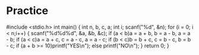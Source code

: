 # Practice
#include <stdio.h>
int main()
{
	int n, b, c, a;
	int i;
	scanf("%d", &n);
	for (i = 0; i < n;i++)
	{
		scanf("%d%d%d", &a, &b, &c);
		if (a < b)a = a + b, b = a - b, a = a - b;
		if (a < c)a = a + c, c = a - c, a = a - c;
		if (b < c)b = b + c, c = b - c, b = b - c;
		if (a + b >= 10)printf("YES\n");
		else printf("NO\n");
	}
	return 0;
}
